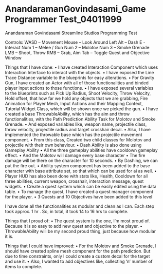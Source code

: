 # AnandaramanGovindasami_Game Programmer Test_04011999
 
Anandaraman Govindasami
Streamline Studios Programming Test

Controls:
	WASD – Movement
	Mouse – Look Around
	Left Alt – Dash
	E - Interact
	Num 1 – Melee / Gun
	Num 2 – Molotov
	Num 3 – Smoke Grenade
	LMB – Shoot, Throw
	RMB – Grab, Aim
	Tab – Toggle Quest and Objective Window

Things that I have done:
•	I have created Interaction Component which uses Interaction Interface to interact with the objects.
•	I have exposed the Line Trace Distance variable to the blueprints for easy alterations.
•	For Gravity Gun, I have created an Actor with all of those functionalities and binded player input actions to those functions.
•	I have exposed several variables to the blueprints such as Pick Up Radius, Shoot Velocity, Throw Velocity, Hold offset, that how far we hold any objects that we are grabbing, Fire Animation for Player Mesh, Input Actions and their Mapping Context, Tutorial Widget Class, which will be shown once we picked the gun.
•	I have created a base ThrowableAbility, which has the aim and throw functionalities, with the Path Prediction Ability Task for Molotov and Smoke Grenade.
•	And exposed variables like, weapon name, projectile class, throw velocity, projectile radius and target crosshair decal.
•	Also, I have implemented the throwable base which has the projectile movement component.
•	From this class, Created two child classes for Molotov and projectile with their own behaviour.
•	Dash Ability is also done using Gameplay Ability
•	All the three gameplay abilities have cooldown gameplay effect.
•	And the Molotov will damage every base character
•	The fire damage will be there on the character for 10 seconds.
•	By Dashing, we can put the fire out.
•	Ability system component has been added to the base character with base attribute set, so that which can be used for ai as well.
•	Player HUD has also been done with stats like, Health, Cooldown for all three abilities, current weapon, crosshair, interaction message, quest widgets.
•	Create a quest system which can be easily edited using the data table.
•	To manage the quest, I have created a quest manager component for the player.
•	3 Quests and 10 Objectives have been added to this level

I have done all the functionalities as modular and clean as I can.
Each step took approx. 1 hr . So, in total, it took 14 to 16 hrs to complete.

Things that I proud of:
•	The quest system is the one, I’m most proud of. Because it is so easy to add new quest and objective to the player. 
•	ThrowableAbility will be my second proud thing, just because how modular it is.

Things that I could have improved:
•	For the Molotov and Smoke Grenade, I should have created spline mesh component for the path prediction. But due to time constraints, only I could create a custom decal for the target and use it.
•	Also, I wanted to add objectives like, collecting ‘n’ number of items to complete.


	
